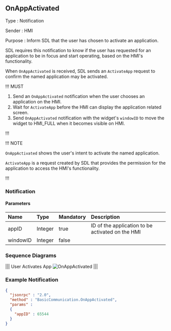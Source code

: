 ## OnAppActivated

Type
: Notification

Sender
: HMI

Purpose
: Inform SDL that the user has chosen to activate an application.

SDL requires this notification to know if the user has requested for an application to be in focus and start operating, based on the HMI's functionality.

When `OnAppActivated` is received, SDL sends an `ActivateApp` request to confirm the named application may be activated.

!!! MUST

  1. Send an `OnAppActivated` notification when the user chooses an application on the HMI.
  2. Wait for `ActivateApp` before the HMI can display the application related screen.
  3. Send `OnAppActivated` notification with the widget's `windowID` to move the widget to HMI_FULL when it becomes visible on HMI.

!!!

!!! NOTE

`OnAppActivated` shows the user's intent to activate the named application.

`ActivateApp` is a request created by SDL that provides the permission for the application to access the HMI's functionality.

!!!

### Notification

#### Parameters

|Name|Type|Mandatory|Description|
|:---|:---|:--------|:---------|
|appID|Integer|true|ID of the application to be activated on the HMI|
|windowID|Integer|false||

### Sequence Diagrams
|||
User Activates App
![OnAppActivated](./assets/OnAppActivated.png)
|||

### Example Notification
```json
{
  "jsonrpc" : "2.0",
  "method" : "BasicCommunication.OnAppActivated",
  "params" :
  {
    "appID" : 65544
  }
}
```
